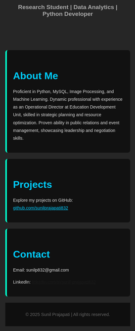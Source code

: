 <!DOCTYPE html>
<html lang="en">
<head>
  <meta charset="UTF-8" />
  <meta name="viewport" content="width=device-width, initial-scale=1.0" />
  <title>Quantum Portfolio</title>
  <link href="https://fonts.googleapis.com/css2?family=Orbitron:wght@500&display=swap" rel="stylesheet">
  <style>
    * {
      margin: 0;
      padding: 0;
      box-sizing: border-box;
      scroll-behavior: smooth;
    }
    body {
      font-family: 'Orbitron', sans-serif;
      background: url('https://images.unsplash.com/photo-1601987077608-602b0fdc3c43?auto=format&fit=crop&w=1500&q=80') no-repeat center center fixed;
      background-size: cover;
      color: white;
      overflow-x: hidden;
    }
    body::before {
      content: "";
      position: fixed;
      top: 0;
      left: 0;
      width: 100%;
      height: 100%;
      background: rgba(0, 0, 0, 0.85);
      z-index: -1;
    }
    header {
      text-align: center;
      padding: 50px 20px;
    }
    header h1 {
      font-size: 3rem;
      color: #00ffcc;
      display: none;
    }
    header h2 {
      margin-top: 10px;
      font-size: 1.2rem;
      color: #aaa;
    }
    section {
      padding: 60px 20px;
      max-width: 1000px;
      margin: auto;
    }
    section h3 {
      font-size: 2rem;
      margin-bottom: 20px;
      color: #00ccff;
    }
    .about, .projects, .contact {
      background: #111;
      margin-bottom: 20px;
      border-left: 5px solid #00ffcc;
      padding: 20px;
      border-radius: 8px;
    }
    .about p, .projects p, .contact p {
      line-height: 1.8;
      color: #ddd;
    }
    .projects a {
      color: #00ccff;
      text-decoration: underline;
    }
    footer {
      text-align: center;
      padding: 30px;
      font-size: 0.9rem;
      color: #666;
      background: #0f0f0f;
    }
    .spark {
      position: fixed;
      width: 2px;
      height: 2px;
      background: #ffffff;
      animation: spark 2s infinite;
    }
    @keyframes spark {
      0% { opacity: 0; transform: translateY(0) scale(1); }
      50% { opacity: 1; transform: translateY(-10px) scale(1.5); }
      100% { opacity: 0; transform: translateY(-20px) scale(0); }
    }
  </style>
</head>
<body>
  <header>
    <h1>Hidden Title</h1>
    <h2>Research Student | Data Analytics | Python Developer</h2>
  </header>

  <section class="about">
    <h3>About Me</h3>
    <p>
      Proficient in Python, MySQL, Image Processing, and Machine Learning. Dynamic professional with experience as an Operational Director at Education Development Unit, skilled in strategic planning and resource optimization. Proven ability in public relations and event management, showcasing leadership and negotiation skills.
    </p>
  </section>

  <section class="projects">
    <h3>Projects</h3>
    <p>
      Explore my projects on GitHub: <a href="https://github.com/sunilprajapati832" target="_blank">github.com/sunilprajapati832</a>
    </p>
  </section>

  <section class="contact">
    <h3>Contact</h3>
    <p>Email: sunilp832@gmail.com</p>
    <p>LinkedIn: <a href="https://www.linkedin.com/in/sunil-prajapati832" target="_blank">linkedin.com/in/sunil-prajapati832</a></p>
  </section>

  <footer>
    &copy; 2025 Sunil Prajapati | All rights reserved.
  </footer>

  <script>
    for (let i = 0; i < 60; i++) {
      const spark = document.createElement('div');
      spark.className = 'spark';
      spark.style.left = Math.random() * 100 + 'vw';
      spark.style.top = Math.random() * 100 + 'vh';
      spark.style.animationDelay = Math.random() * 5 + 's';
      document.body.appendChild(spark);
    }
  </script>
</body>
</html>
